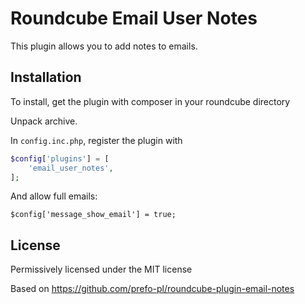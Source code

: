 # Roundcube Email User Notes

This plugin allows you to add notes to emails.

## Installation
To install, get the plugin with composer in your roundcube directory

Unpack archive.

In `config.inc.php`, register the plugin with
```php
$config['plugins'] = [
    'email_user_notes',
];
```

And allow full emails:

```
$config['message_show_email'] = true;
```


## License
Permissively licensed under the MIT license

Based on https://github.com/prefo-pl/roundcube-plugin-email-notes

